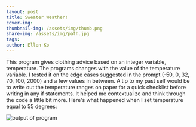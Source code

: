 ```yaml
---
layout: post
title: Sweater Weather! 
cover-img:
thumbnail-img: /assets/img/thumb.png
share-img: /assets/img/path.jpg
tags: 
author: Ellen Ko
---
```


This program gives clothing advice based on an integer variable, temperature. The programs changes with the value of the temperature variable. I tested it on the edge cases suggested in the prompt (-50, 0, 32, 70, 100, 2000) and a few values in between. A tip to my past self would be to write out the temperature ranges on paper for a quick checklist before writing in any if statements. It helped me contextualize and think through the code a little bit more. Here's what happened when I set temperature equal to 55 degrees: 
 

![output of program](https://ellen-ko.github.io/assets/Sweater.jpg)
